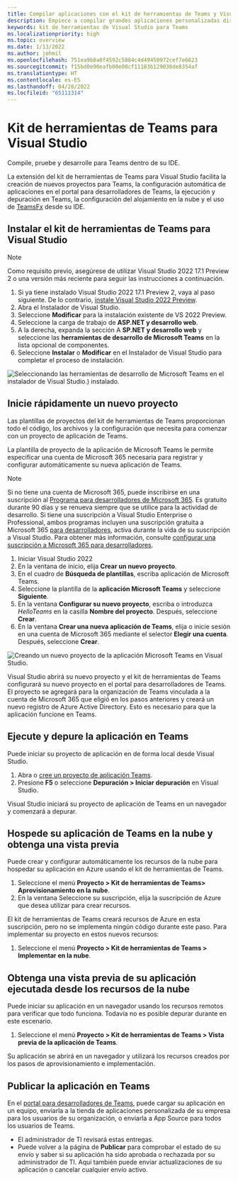 ```yaml
---
title: Compilar aplicaciones con el kit de herramientas de Teams y Visual Studio
description: Empiece a compilar grandes aplicaciones personalizadas directamente en Visual Studio con el Microsoft Teams Toolkit. Aprenda a configurar su aplicación en Visual Studio, a validarla y a publicarla desde Visual Studio y el portal para desarrolladores.
keywords: kit de herramientas de Visual Studio para Teams
ms.localizationpriority: high
ms.topic: overview
ms.date: 1/13/2022
ms.author: johmil
ms.openlocfilehash: 751ea9b8a0f4592c5884c4d49450972cef7e6623
ms.sourcegitcommit: f15bd0e90eafb00e00cf11183b129038de8354af
ms.translationtype: HT
ms.contentlocale: es-ES
ms.lasthandoff: 04/28/2022
ms.locfileid: "65111314"
---
```

# <a name="teams-toolkit-for-visual-studio"></a>Kit de herramientas de Teams para Visual Studio

Compile, pruebe y desarrolle para Teams dentro de su IDE.

La extensión del kit de herramientas de Teams para Visual Studio facilita la creación de nuevos proyectos para Teams, la configuración automática de aplicaciones en el portal para desarrolladores de Teams, la ejecución y depuración en Teams, la configuración del alojamiento en la nube y el uso de [TeamsFx](https://github.com/OfficeDev/teamsfx) desde su IDE.

## <a name="install-teams-toolkit-for-visual-studio"></a>Instalar el kit de herramientas de Teams para Visual Studio

>[!NOTE]
> Como requisito previo, asegúrese de utilizar Visual Studio 2022 17.1 Preview 2 o una versión más reciente para seguir las instrucciones a continuación.

1. Si ya tiene instalado Visual Studio 2022 17.1 Preview 2, vaya al paso siguiente. De lo contrario, [instale Visual Studio 2022 Preview](https://visualstudio.microsoft.com/vs/preview/).
2. Abra el Instalador de Visual Studio.
3. Seleccione **Modificar** para la instalación existente de VS 2022 Preview.
4. Seleccione la carga de trabajo de **ASP.NET y desarrollo web**.
5. A la derecha, expanda la sección A **SP.NET y desarrollo web** y seleccione las **herramientas de desarrollo de Microsoft Teams** en la lista opcional de componentes.
6. Seleccione **Instalar** o **Modificar** en el Instalador de Visual Studio para completar el proceso de instalación.

![Seleccionando las herramientas de desarrollo de Microsoft Teams en el instalador de Visual Studio.) instalado.](images/teams-development-tools-vs-installer.png)

## <a name="get-started-quickly-with-a-new-project"></a>Inicie rápidamente un nuevo proyecto

Las plantillas de proyectos del kit de herramientas de Teams proporcionan todo el código, los archivos y la configuración que necesita para comenzar con un proyecto de aplicación de Teams.

La plantilla de proyecto de la aplicación de Microsoft Teams le permite especificar una cuenta de Microsoft 365 necesaria para registrar y configurar automáticamente su nueva aplicación de Teams.

> [!NOTE]
> Si no tiene una cuenta de Microsoft 365, puede inscribirse en una suscripción al [Programa para desarrolladores de Microsoft 365](https://developer.microsoft.com/microsoft-365/dev-program). Es gratuito durante 90 días y se renueva siempre que se utilice para la actividad de desarrollo. Si tiene una suscripción a Visual Studio Enterprise o Professional, ambos programas incluyen una suscripción gratuita a Microsoft 365 [para desarrolladores](https://aka.ms/MyVisualStudioBenefits), activa durante la vida de su suscripción a Visual Studio. Para obtener más información, consulte [configurar una suscripción a Microsoft 365 para desarrolladores](/office/developer-program/office-365-developer-program-get-started).

1. Iniciar Visual Studio 2022
1. En la ventana de inicio, elija **Crear un nuevo proyecto**.
1. En el cuadro de **Búsqueda de plantillas**, escriba aplicación de Microsoft Teams.
1. Seleccione la plantilla de la **aplicación Microsoft Teams** y seleccione **Siguiente**.
1. En la ventana **Configurar su nuevo proyecto**, escriba o introduzca _HelloTeams_ en la casilla **Nombre del proyecto**. Después, seleccione **Crear**.
1. En la ventana **Crear una nueva aplicación de Teams**, elija o inicie sesión en una cuenta de Microsoft 365 mediante el selector **Elegir una cuenta**. Después, seleccione **Crear**.

![Creando un nuevo proyecto de la aplicación Microsoft Teams en Visual Studio.](images/teams-toolkit-vs-new-project.png)

Visual Studio abrirá su nuevo proyecto y el kit de herramientas de Teams configurará su nuevo proyecto en el portal para desarrolladores de Teams. El proyecto se agregará para la organización de Teams vinculada a la cuenta de Microsoft 365 que eligió en los pasos anteriores y creará un nuevo registro de Azure Active Directory. Esto es necesario para que la aplicación funcione en Teams.

## <a name="run-and-debug-your-app-in-teams"></a>Ejecute y depure la aplicación en Teams

Puede iniciar su proyecto de aplicación en de forma local desde Visual Studio.

1. Abra o [cree un proyecto de aplicación Teams](#get-started-quickly-with-a-new-project).
2. Presione **F5** o seleccione **Depuración > Iniciar depuración** en Visual Studio.

Visual Studio iniciará su proyecto de aplicación de Teams en un navegador y comenzará a depurar.

## <a name="host-your-teams-app-in-the-cloud-and-preview-it"></a>Hospede su aplicación de Teams en la nube y obtenga una vista previa

Puede crear y configurar automáticamente los recursos de la nube para hospedar su aplicación en Azure usando el kit de herramientas de Teams.

1. Seleccione el menú **Proyecto > Kit de herramientas de Teams> Aprovisionamiento en la nube**.
2. En la ventana Seleccione su suscripción, elija la suscripción de Azure que desea utilizar para crear recursos.

El kit de herramientas de Teams creará recursos de Azure en esta suscripción, pero no se implementa ningún código durante este paso. Para implementar su proyecto en estos nuevos recursos:

1. Seleccione el menú **Proyecto > Kit de herramientas de Teams > Implementar en la nube**.

## <a name="preview-your-app-running-from-cloud-resources"></a>Obtenga una vista previa de su aplicación ejecutada desde los recursos de la nube

Puede iniciar su aplicación en un navegador usando los recursos remotos para verificar que todo funciona. Todavía no es posible depurar durante en este escenario.

1. Seleccione el menú **Proyecto > Kit de herramientas de Teams > Vista previa de la aplicación de Teams**.

Su aplicación se abrirá en un navegador y utilizará los recursos creados por los pasos de aprovisionamiento e implementación.

## <a name="publish-your-app-to-teams"></a>Publicar la aplicación en Teams

En el [portal para desarrolladores de Teams](https://dev.teams.microsoft.com/home), puede cargar su aplicación en un equipo, enviarla a la tienda de aplicaciones personalizada de su empresa para los usuarios de su organización, o enviarla a App Source para todos los usuarios de Teams.

- El administrador de TI revisará estas entregas.
- Puede volver a la página de **Publicar** para comprobar el estado de su envío y saber si su aplicación ha sido aprobada o rechazada por su administrador de TI. Aquí también puede enviar actualizaciones de su aplicación o cancelar cualquier envío activo.
